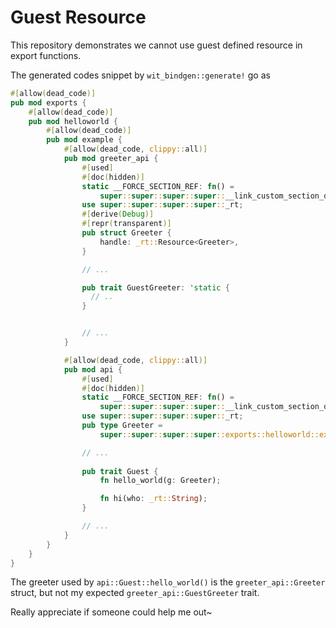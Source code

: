 # Guest Resource

This repository demonstrates we cannot use guest defined resource in export functions.

The generated codes snippet by `wit_bindgen::generate!` go as 

```rust
#[allow(dead_code)]
pub mod exports {
    #[allow(dead_code)]
    pub mod helloworld {
        #[allow(dead_code)]
        pub mod example {
            #[allow(dead_code, clippy::all)]
            pub mod greeter_api {
                #[used]
                #[doc(hidden)]
                static __FORCE_SECTION_REF: fn() =
                    super::super::super::super::__link_custom_section_describing_imports;
                use super::super::super::super::_rt;
                #[derive(Debug)]
                #[repr(transparent)]
                pub struct Greeter {
                    handle: _rt::Resource<Greeter>,
                }

                // ...

                pub trait GuestGreeter: 'static {
                  // ..
                }


                // ...
            }

            #[allow(dead_code, clippy::all)]
            pub mod api {
                #[used]
                #[doc(hidden)]
                static __FORCE_SECTION_REF: fn() =
                    super::super::super::super::__link_custom_section_describing_imports;
                use super::super::super::super::_rt;
                pub type Greeter =
                    super::super::super::super::exports::helloworld::example::greeter_api::Greeter;

                // ...
                
                pub trait Guest {
                    fn hello_world(g: Greeter);

                    fn hi(who: _rt::String);
                }

                // ...
            }
        }
    }
}
```

The greeter used by `api::Guest::hello_world()` is the `greeter_api::Greeter` struct, but not my expected `greeter_api::GuestGreeter` trait.

Really appreciate if someone could help me out~
